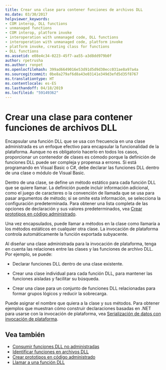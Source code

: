 ```yaml
---
title: Crear una clase para contener funciones de archivos DLL
ms.date: 03/30/2017
helpviewer_keywords:
- COM interop, DLL functions
- unmanaged functions
- COM interop, platform invoke
- interoperation with unmanaged code, DLL functions
- interoperation with unmanaged code, platform invoke
- platform invoke, creating class for functions
- DLL functions
ms.assetid: e08e4c34-0223-45f7-aa55-a3d8dd979b0f
author: rpetrusha
ms.author: ronpet
ms.openlocfilehash: 399ad6649016e53d91d5d9d30ecc031ae8a97a4a
ms.sourcegitcommit: 0be8a279af6d8a43e03141e349d3efd5d35f8767
ms.translationtype: HT
ms.contentlocale: es-ES
ms.lasthandoff: 04/18/2019
ms.locfileid: "59149362"
---
```

# <a name="creating-a-class-to-hold-dll-functions"></a>Crear una clase para contener funciones de archivos DLL
Encapsular una función DLL que se usa con frecuencia en una clase administrada es un enfoque efectivo para encapsular la funcionalidad de la plataforma. Aunque no es obligatorio hacerlo en todos los casos, proporcionar un contenedor de clases es cómodo porque la definición de funciones DLL puede ser compleja y propensa a errores. Si está programando en Visual Basic o C#, debe declarar las funciones DLL dentro de una clase o módulo de Visual Basic.  
  
 Dentro de una clase, se define un método estático para cada función DLL que se quiere llamar. La definición puede incluir información adicional, como el juego de caracteres o la convención de llamada que se usa para pasar argumentos de método; si se omite esta información, se selecciona la configuración predeterminada. Para obtener una lista completa de las opciones de declaración y sus valores predeterminados, vea [Crear prototipos en código administrado](../../../docs/framework/interop/creating-prototypes-in-managed-code.md).  
  
 Una vez encapsulados, puede llamar a métodos en la clase como llamaría a los métodos estáticos en cualquier otra clase. La invocación de plataforma controla automáticamente la función exportada subyacente.  
  
 Al diseñar una clase administrada para la invocación de plataforma, tenga en cuenta las relaciones entre las clases y las funciones de archivo DLL. Por ejemplo, se puede:  
  
-   Declarar funciones DLL dentro de una clase existente.  
  
-   Crear una clase individual para cada función DLL, para mantener las funciones aisladas y facilitar su búsqueda.  
  
-   Crear una clase para un conjunto de funciones DLL relacionadas para formar grupos lógicos y reducir la sobrecarga.  
  
 Puede asignar el nombre que quiera a la clase y sus métodos. Para obtener ejemplos que muestran cómo construir declaraciones basadas en .NET para usarse con la invocación de plataforma, vea [Serialización de datos con invocación de plataforma](../../../docs/framework/interop/marshaling-data-with-platform-invoke.md).  
  
## <a name="see-also"></a>Vea también

- [Consumir funciones DLL no administradas](../../../docs/framework/interop/consuming-unmanaged-dll-functions.md)
- [Identificar funciones en archivos DLL](../../../docs/framework/interop/identifying-functions-in-dlls.md)
- [Crear prototipos en código administrado](../../../docs/framework/interop/creating-prototypes-in-managed-code.md)
- [Llamar a una función DLL](../../../docs/framework/interop/calling-a-dll-function.md)
